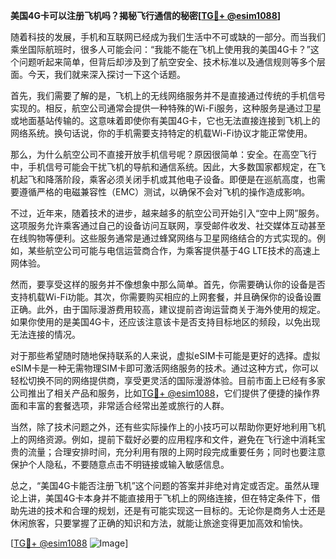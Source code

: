 **美国4G卡可以注册飞机吗？揭秘飞行通信的秘密[[TG💪+ @esim1088](https://t.me/s/esim1088)]**

随着科技的发展，手机和互联网已经成为我们生活中不可或缺的一部分。而当我们乘坐国际航班时，很多人可能会问：“我能不能在飞机上使用我的美国4G卡？”这个问题听起来简单，但背后却涉及到了航空安全、技术标准以及通信规则等多个层面。今天，我们就来深入探讨一下这个话题。

首先，我们需要了解的是，飞机上的无线网络服务并不是直接通过传统的手机信号实现的。相反，航空公司通常会提供一种特殊的Wi-Fi服务，这种服务是通过卫星或地面基站传输的。这意味着即使你有美国4G卡，它也无法直接连接到飞机上的网络系统。换句话说，你的手机需要支持特定的机载Wi-Fi协议才能正常使用。

那么，为什么航空公司不直接开放手机信号呢？原因很简单：安全。在高空飞行中，手机信号可能会干扰飞机的导航和通信系统。因此，大多数国家都规定，在飞机起飞和降落阶段，乘客必须关闭手机或其他电子设备。即便是在巡航高度，也需要遵循严格的电磁兼容性（EMC）测试，以确保不会对飞机的操作造成影响。

不过，近年来，随着技术的进步，越来越多的航空公司开始引入“空中上网”服务。这项服务允许乘客通过自己的设备访问互联网，享受邮件收发、社交媒体互动甚至在线购物等便利。这些服务通常是通过蜂窝网络与卫星网络结合的方式实现的。例如，某些航空公司可能与电信运营商合作，为乘客提供基于4G LTE技术的高速上网体验。

然而，要享受这样的服务并不像想象中那么简单。首先，你需要确认你的设备是否支持机载Wi-Fi功能。其次，你需要购买相应的上网套餐，并且确保你的设备设置正确。此外，由于国际漫游费用较高，建议提前咨询运营商关于海外使用的规定。如果你使用的是美国4G卡，还应该注意该卡是否支持目标地区的频段，以免出现无法连接的情况。

对于那些希望随时随地保持联系的人来说，虚拟eSIM卡可能是更好的选择。虚拟eSIM卡是一种无需物理SIM卡即可激活网络服务的技术。通过这种方式，你可以轻松切换不同的网络提供商，享受更灵活的国际漫游体验。目前市面上已经有多家公司推出了相关产品和服务，比如[TG💪+ @esim1088](https://t.me/s/esim1088)，它们提供了便捷的操作界面和丰富的套餐选项，非常适合经常出差或旅行的人群。

当然，除了技术问题之外，还有些实际操作上的小技巧可以帮助你更好地利用飞机上的网络资源。例如，提前下载好必要的应用程序和文件，避免在飞行途中消耗宝贵的流量；合理安排时间，充分利用有限的上网时段完成重要任务；同时也要注意保护个人隐私，不要随意点击不明链接或输入敏感信息。

总之，“美国4G卡能否注册飞机”这个问题的答案并非绝对肯定或否定。虽然从理论上讲，美国4G卡本身并不能直接用于飞机上的网络连接，但在特定条件下，借助先进的技术和合理的规划，还是有可能实现这一目标的。无论你是商务人士还是休闲旅客，只要掌握了正确的知识和方法，就能让旅途变得更加高效和愉快。

[[TG💪+ @esim1088](https://t.me/s/esim1088) ![Image](https://i.postimg.cc/4NQfJmqS/Snipaste-2025-05-13-00-14-12.png)]